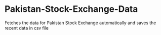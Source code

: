 # Pakistan-Stock-Exchange-Data
Fetches the data for Pakistan Stock Exchange automatically and saves the recent data in csv file
